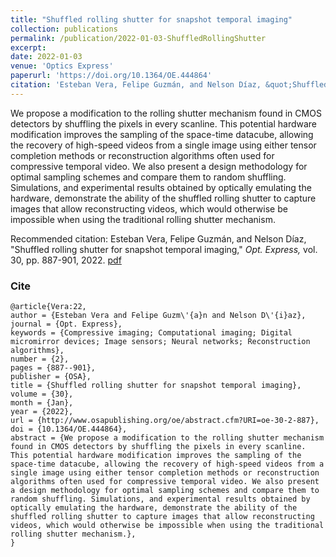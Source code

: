 ```yaml
---
title: "Shuffled rolling shutter for snapshot temporal imaging"
collection: publications
permalink: /publication/2022-01-03-ShuffledRollingShutter
excerpt: 
date: 2022-01-03
venue: 'Optics Express'
paperurl: 'https://doi.org/10.1364/OE.444864'
citation: 'Esteban Vera, Felipe Guzmán, and Nelson Díaz, &quot;Shuffled rolling shutter for snapshot temporal imaging.&quot; <i>Opt. Express,</i>. vol. 30, pp. 887-901, 2022.'
---
```


We propose a modification to the rolling shutter mechanism found in CMOS detectors by shuffling the pixels in every scanline. This potential hardware modification improves the sampling of the space-time datacube, allowing the recovery of high-speed videos from a single image using either tensor completion methods or reconstruction algorithms often used for compressive temporal video. We also present a design methodology for optimal sampling schemes and compare them to random shuffling. Simulations, and experimental results obtained by optically emulating the hardware, demonstrate the ability of the shuffled rolling shutter to capture images that allow reconstructing videos, which would otherwise be impossible when using the traditional rolling shutter mechanism.

Recommended citation: Esteban Vera, Felipe Guzmán, and Nelson Díaz, "Shuffled rolling shutter for snapshot temporal imaging," <i> Opt. Express,</i> vol. 30, pp. 887-901, 2022. [pdf](https://nelson10.github.io/files/2022_Optics_Express.pdf)

### Cite

```
@article{Vera:22,
author = {Esteban Vera and Felipe Guzm\'{a}n and Nelson D\'{i}az},
journal = {Opt. Express},
keywords = {Compressive imaging; Computational imaging; Digital micromirror devices; Image sensors; Neural networks; Reconstruction algorithms},
number = {2},
pages = {887--901},
publisher = {OSA},
title = {Shuffled rolling shutter for snapshot temporal imaging},
volume = {30},
month = {Jan},
year = {2022},
url = {http://www.osapublishing.org/oe/abstract.cfm?URI=oe-30-2-887},
doi = {10.1364/OE.444864},
abstract = {We propose a modification to the rolling shutter mechanism found in CMOS detectors by shuffling the pixels in every scanline. This potential hardware modification improves the sampling of the space-time datacube, allowing the recovery of high-speed videos from a single image using either tensor completion methods or reconstruction algorithms often used for compressive temporal video. We also present a design methodology for optimal sampling schemes and compare them to random shuffling. Simulations, and experimental results obtained by optically emulating the hardware, demonstrate the ability of the shuffled rolling shutter to capture images that allow reconstructing videos, which would otherwise be impossible when using the traditional rolling shutter mechanism.},
}
```
